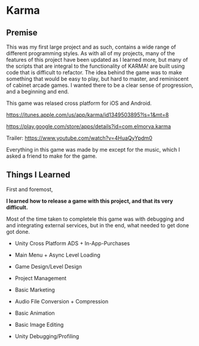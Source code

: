 # Karma

## Premise

This was my first large project and as such, contains a wide range of different programming styles.
As with all of my projects, many of the features of this project have been updated as I learned more,
but many of the scripts that are integral to the functionality of KARMA! are built using code
that is difficult to refactor. The idea behind the game was to make something that would be easy to play,
but hard to master, and reminiscent of cabinet arcade games. I wanted there to be a clear sense of progression,
and a beginning and end.

This game was relased cross platform for iOS and Android.

https://itunes.apple.com/us/app/karma/id1349503895?ls=1&mt=8

https://play.google.com/store/apps/details?id=com.elmorya.karma

Trailer: https://www.youtube.com/watch?v=4HuaQyYpdm0

Everything in this game was made by me except for the music, which I asked a friend to make for the game.

## Things I Learned

First and foremost, 

**I learned how to release a game with this project, and that its very difficult.**

Most of the time taken to completele this game was with debugging and and integrating external services,
but in the end, what needed to get done got done.

- Unity Cross Platform ADS + In-App-Purchases

- Main Menu + Async Level Loading

- Game Design/Level Design

- Project Management

- Basic Marketing

- Audio File Conversion + Compression

- Basic Animation

- Basic Image Editing

- Unity Debugging/Profiling
